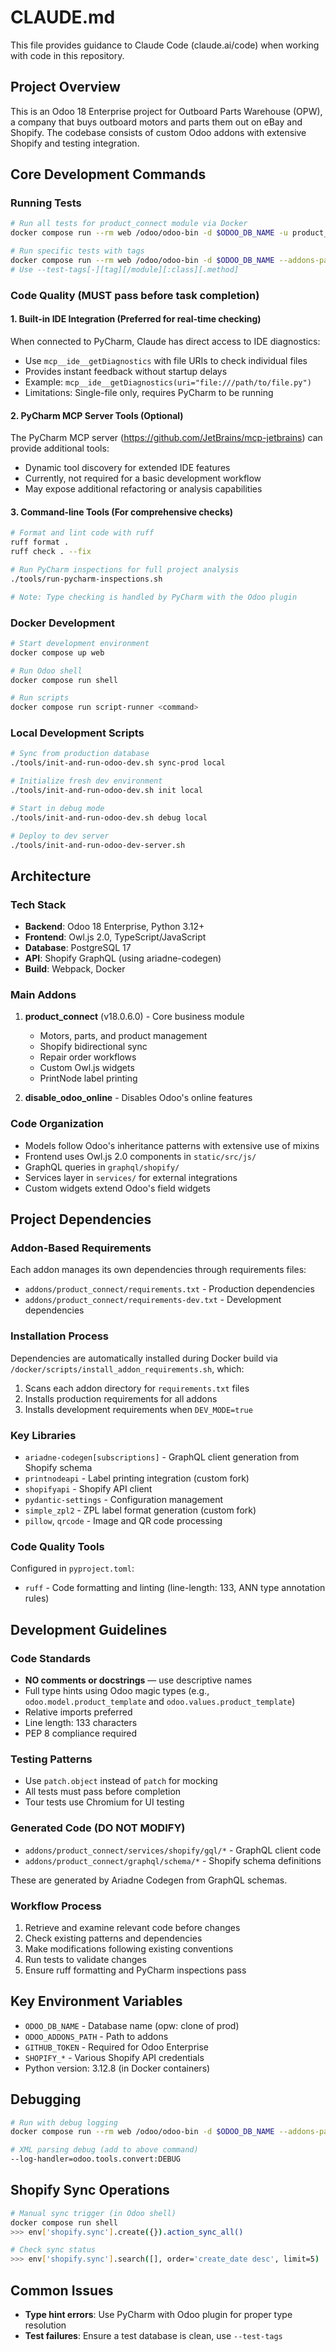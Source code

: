 # CLAUDE.md

This file provides guidance to Claude Code (claude.ai/code) when working with code in this repository.

## Project Overview

This is an Odoo 18 Enterprise project for Outboard Parts Warehouse (OPW), a company that buys outboard motors and parts
them out on eBay and Shopify. The codebase consists of custom Odoo addons with extensive Shopify and testing
integration.

## Core Development Commands

### Running Tests

```bash
# Run all tests for product_connect module via Docker
docker compose run --rm web /odoo/odoo-bin -d $ODOO_DB_NAME -u product_connect --addons-path=$ODOO_ADDONS_PATH --stop-after-init --test-enable --log-level=info

# Run specific tests with tags
docker compose run --rm web /odoo/odoo-bin -d $ODOO_DB_NAME --addons-path=$ODOO_ADDONS_PATH --stop-after-init --test-enable --test-tags=<tag>
# Use --test-tags[-][tag][/module][:class][.method]
```

### Code Quality (MUST pass before task completion)

#### 1. Built-in IDE Integration (Preferred for real-time checking)

When connected to PyCharm, Claude has direct access to IDE diagnostics:

- Use `mcp__ide__getDiagnostics` with file URIs to check individual files
- Provides instant feedback without startup delays
- Example: `mcp__ide__getDiagnostics(uri="file:///path/to/file.py")`
- Limitations: Single-file only, requires PyCharm to be running

#### 2. PyCharm MCP Server Tools (Optional)

The PyCharm MCP server (https://github.com/JetBrains/mcp-jetbrains) can provide additional tools:

- Dynamic tool discovery for extended IDE features
- Currently, not required for a basic development workflow
- May expose additional refactoring or analysis capabilities

#### 3. Command-line Tools (For comprehensive checks)

```bash
# Format and lint code with ruff
ruff format .
ruff check . --fix

# Run PyCharm inspections for full project analysis
./tools/run-pycharm-inspections.sh

# Note: Type checking is handled by PyCharm with the Odoo plugin
```

### Docker Development

```bash
# Start development environment
docker compose up web

# Run Odoo shell
docker compose run shell

# Run scripts
docker compose run script-runner <command>
```

### Local Development Scripts

```bash
# Sync from production database
./tools/init-and-run-odoo-dev.sh sync-prod local

# Initialize fresh dev environment
./tools/init-and-run-odoo-dev.sh init local

# Start in debug mode
./tools/init-and-run-odoo-dev.sh debug local

# Deploy to dev server
./tools/init-and-run-odoo-dev-server.sh
```

## Architecture

### Tech Stack

- **Backend**: Odoo 18 Enterprise, Python 3.12+
- **Frontend**: Owl.js 2.0, TypeScript/JavaScript
- **Database**: PostgreSQL 17
- **API**: Shopify GraphQL (using ariadne-codegen)
- **Build**: Webpack, Docker

### Main Addons

1. **product_connect** (v18.0.6.0) - Core business module
    - Motors, parts, and product management
    - Shopify bidirectional sync
    - Repair order workflows
    - Custom Owl.js widgets
    - PrintNode label printing

2. **disable_odoo_online** - Disables Odoo's online features

### Code Organization

- Models follow Odoo's inheritance patterns with extensive use of mixins
- Frontend uses Owl.js 2.0 components in `static/src/js/`
- GraphQL queries in `graphql/shopify/`
- Services layer in `services/` for external integrations
- Custom widgets extend Odoo's field widgets

## Project Dependencies

### Addon-Based Requirements

Each addon manages its own dependencies through requirements files:

- `addons/product_connect/requirements.txt` - Production dependencies
- `addons/product_connect/requirements-dev.txt` - Development dependencies

### Installation Process

Dependencies are automatically installed during Docker build via `/docker/scripts/install_addon_requirements.sh`, which:

1. Scans each addon directory for `requirements.txt` files
2. Installs production requirements for all addons
3. Installs development requirements when `DEV_MODE=true`

### Key Libraries

- `ariadne-codegen[subscriptions]` - GraphQL client generation from Shopify schema
- `printnodeapi` - Label printing integration (custom fork)
- `shopifyapi` - Shopify API client
- `pydantic-settings` - Configuration management
- `simple_zpl2` - ZPL label format generation (custom fork)
- `pillow`, `qrcode` - Image and QR code processing

### Code Quality Tools

Configured in `pyproject.toml`:

- `ruff` - Code formatting and linting (line-length: 133, ANN type annotation rules)

## Development Guidelines

### Code Standards

- **NO comments or docstrings** — use descriptive names
- Full type hints using Odoo magic types (e.g., `odoo.model.product_template` and `odoo.values.product_template`)
- Relative imports preferred
- Line length: 133 characters
- PEP 8 compliance required

### Testing Patterns

- Use `patch.object` instead of `patch` for mocking
- All tests must pass before completion
- Tour tests use Chromium for UI testing

### Generated Code (DO NOT MODIFY)

- `addons/product_connect/services/shopify/gql/*` - GraphQL client code
- `addons/product_connect/graphql/schema/*` - Shopify schema definitions

These are generated by Ariadne Codegen from GraphQL schemas.

### Workflow Process

1. Retrieve and examine relevant code before changes
2. Check existing patterns and dependencies
3. Make modifications following existing conventions
4. Run tests to validate changes
5. Ensure ruff formatting and PyCharm inspections pass

## Key Environment Variables

- `ODOO_DB_NAME` - Database name (opw: clone of prod)
- `ODOO_ADDONS_PATH` - Path to addons
- `GITHUB_TOKEN` - Required for Odoo Enterprise
- `SHOPIFY_*` - Various Shopify API credentials
- Python version: 3.12.8 (in Docker containers)

## Debugging

```bash
# Run with debug logging
docker compose run --rm web /odoo/odoo-bin -d $ODOO_DB_NAME --addons-path=$ODOO_ADDONS_PATH --log-handler=odoo.addons.product_connect:DEBUG --dev=all

# XML parsing debug (add to above command)
--log-handler=odoo.tools.convert:DEBUG
```

## Shopify Sync Operations

```bash
# Manual sync trigger (in Odoo shell)
docker compose run shell
>>> env['shopify.sync'].create({}).action_sync_all()

# Check sync status
>>> env['shopify.sync'].search([], order='create_date desc', limit=5)
```

## Common Issues

- **Type hint errors**: Use PyCharm with Odoo plugin for proper type resolution
- **Test failures**: Ensure a test database is clean, use `--test-tags`